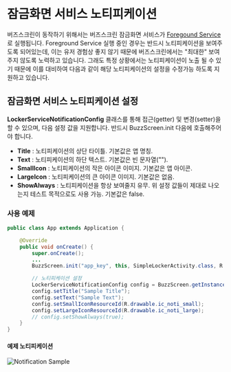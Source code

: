 # 잠금화면 서비스 노티피케이션
버즈스크린이 동작하기 위해서는 버즈스크린 잠금화면 서비스가 [Foregound Service](http://developer.android.com/guide/components/services.html#Foreground)로 실행됩니다. Foreground Service 실행 중인 경우는 반드시 노티피케이션을 보여주도록 되어있는데, 이는 유저 경험상 좋지 않기 때문에 버즈스크린에서는 "최대한" 보여주지 않도록 노력하고 있습니다. 그래도 특정 상황에서는 노티피케이션이 노출 될 수 있기 때문에 이를 대비하여 다음과 같이 해당 노티피케이션의 설정을 수정가능 하도록 지원하고 있습니다.

## 잠금화면 서비스 노티피케이션 설정
**LockerServiceNotificationConfig** 클래스를 통해 접근(getter) 및 변경(setter)을 할 수 있으며, 다음 설정 값을 지원합니다. 반드시 BuzzScreen.init 다음에 호출해주어야 합니다.
- **Title** : 노티피케이션의 상단 타이틀. 기본값은 앱 명칭.
- **Text** : 노티피케이션의 하단 텍스트. 기본값은 빈 문자열("").
- **SmallIcon** : 노티피케이션의 작은 아이콘 이미지. 기본값은 앱 아이콘.
- **LargeIcon** : 노티피케이션의 큰 아이콘 이미지. 기본값은 없음.
- **ShowAlways** : 노티피케이션을 항상 보여줄지 유무. 위 설정 값들이 제대로 나오는지 테스트 목적으로도 사용 가능. 기본값은 false.

### 사용 예제
```Java
public class App extends Application {

    @Override
    public void onCreate() {
        super.onCreate();
        ...
        BuzzScreen.init("app_key", this, SimpleLockerActivity.class, R.drawable.image_on_fail, false);

        // 노티피케이션 설정
        LockerServiceNotificationConfig config = BuzzScreen.getInstance().getLockerServiceNotificationConfig();
        config.setTitle("Sample Title");
        config.setText("Sample Text");
        config.setSmallIconResourceId(R.drawable.ic_noti_small);
        config.setLargeIconResourceId(R.drawable.ic_noti_large);
        // config.setShowAlways(true);
    }
}
```
#### 예제 노티피케이션
![Notification Sample](https://github.com/Buzzvil/buzzscreen-sdk-publisher/blob/master/notification_sample.png)